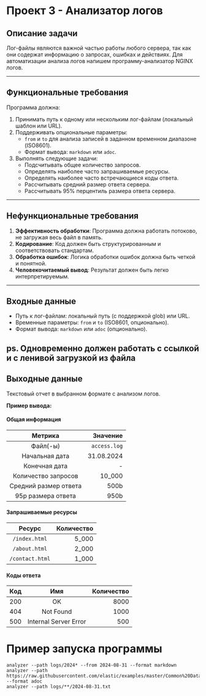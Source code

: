# Проект 3 - Анализатор логов

## Описание задачи

Лог-файлы являются важной частью работы любого сервера, так как они содержат информацию о запросах, ошибках и действиях. Для автоматизации анализа логов напишем программу-анализатор NGINX логов.

---

## Функциональные требования

Программа должна:
1. Принимать путь к одному или нескольким лог-файлам (локальный шаблон или URL).
2. Поддерживать опциональные параметры:
   - `from` и `to` для анализа записей в заданном временном диапазоне (ISO8601).
   - Формат вывода: `markdown` или `adoc`.
3. Выполнять следующие задачи:
   - Подсчитывать общее количество запросов.
   - Определять наиболее часто запрашиваемые ресурсы.
   - Определять наиболее часто встречающиеся коды ответа.
   - Рассчитывать средний размер ответа сервера.
   - Рассчитывать 95% перцентиль размера ответа сервера.

---

## Нефункциональные требования

1. **Эффективность обработки**: Программа должна работать потоково, не загружая весь файл в память.
2. **Кодирование**: Код должен быть структурированным и соответствовать стандартам.
3. **Обработка ошибок**: Логика обработки ошибок должна быть четкой и понятной.
4. **Человекочитаемый вывод**: Результат должен быть легко интерпретируемым.

---

## Входные данные

- Путь к лог-файлам: локальный путь (с поддержкой glob) или URL.
- Временные параметры: `from` и `to` (ISO8601, опционально).
- Формат вывода: `markdown` или `adoc` (опционально).

ps. Одновременно должен работать с ссылкой и с ленивой загрузкой из файла
---

## Выходные данные

Текстовый отчет в выбранном формате с анализом логов.

**Пример вывода:**

#### Общая информация
| Метрика | Значение |
|:---------------------:|-------------:|
| Файл(-ы) | `access.log` |
| Начальная дата | 31.08.2024 |
| Конечная дата | - |
| Количество запросов | 10_000 |
| Средний размер ответа | 500b |
| 95p размера ответа | 950b |

#### Запрашиваемые ресурсы
| Ресурс | Количество |
|:---------------:|-----------:|
| `/index.html` | 5_000 |
| `/about.html` | 2_000 |
| `/contact.html` | 1_000 |

#### Коды ответа
| Код | Имя | Количество |
|:---:|:---------------------:|-----------:|
| 200 | OK | 8000 |
| 404 | Not Found | 1000 |
| 500 | Internal Server Error | 500 |


# Пример запуска программы

```
analyzer --path logs/2024* --from 2024-08-31 --format markdown
analyzer --path https://raw.githubusercontent.com/elastic/examples/master/Common%20Data%20Formats/nginx_logs/nginx_logs --format adoc
analyzer --path logs/**/2024-08-31.txt
```



